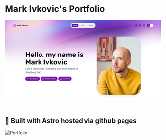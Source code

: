 # Mark Ivkovic's Portfolio

![portfolio](https://raw.githubusercontent.com/whippet-code/portfolio/main/public/assets/portfolio-screenshot.png)

## 🧞 Built with Astro hosted via github pages

![Portfolio](https://m-ivkovic-dev-portfolio.onrender.com/)

